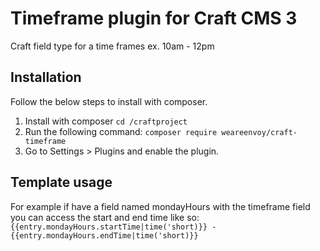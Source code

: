 # Timeframe plugin for Craft CMS 3

Craft field type for a time frames ex. 10am - 12pm

## Installation

Follow the below steps to install with composer.
1. Install with composer `cd /craftproject`
2. Run the following command: `composer require weareenvoy/craft-timeframe`
3. Go to Settings > Plugins and enable the plugin.


## Template usage

For example if have a field named mondayHours with the timeframe field you can 
access the start and end time like so:
`{{entry.mondayHours.startTime|time('short)}} - {{entry.mondayHours.endTime|time('short)}}`

